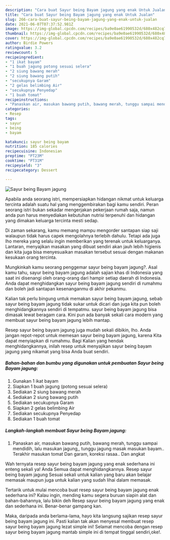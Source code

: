 ```yaml
---
description: "Cara buat Sayur being Bayam jagung yang enak Untuk Jualan"
title: "Cara buat Sayur being Bayam jagung yang enak Untuk Jualan"
slug: 266-cara-buat-sayur-being-bayam-jagung-yang-enak-untuk-jualan
date: 2021-06-07T07:37:52.981Z
image: https://img-global.cpcdn.com/recipes/ba9e0ae61990532d/680x482cq70/sayur-being-bayam-jagung-foto-resep-utama.jpg
thumbnail: https://img-global.cpcdn.com/recipes/ba9e0ae61990532d/680x482cq70/sayur-being-bayam-jagung-foto-resep-utama.jpg
cover: https://img-global.cpcdn.com/recipes/ba9e0ae61990532d/680x482cq70/sayur-being-bayam-jagung-foto-resep-utama.jpg
author: Birdie Powers
ratingvalue: 3.2
reviewcount: 5
recipeingredient:
- "1 ikat bayam"
- "1 buah jagung potong sesuai selera"
- "2 siung bawang merah"
- "2 siung bawang putih"
- "secukupnya Garam"
- "2 gelas belimbing Air"
- "secukupnya Penyedap"
- "1 buah tomat"
recipeinstructions:
- "Panaskan air, masukan bawang putih, bawang merah, tunggu sampai mendidih, lalu masukan jagung,, tunggu jagung masak masukan bayam.. Terakhir masukan tomat Dan garam, koreksi rasaa.. Dan angkat"
categories:
- Resep
tags:
- sayur
- being
- bayam

katakunci: sayur being bayam 
nutrition: 185 calories
recipecuisine: Indonesian
preptime: "PT23M"
cooktime: "PT31M"
recipeyield: "3"
recipecategory: Dessert

---
```



![Sayur being Bayam jagung](https://img-global.cpcdn.com/recipes/ba9e0ae61990532d/680x482cq70/sayur-being-bayam-jagung-foto-resep-utama.jpg)

Apabila anda seorang istri, mempersiapkan hidangan nikmat untuk keluarga tercinta adalah suatu hal yang menggembirakan bagi kamu sendiri. Peran seorang istri bukan sekadar mengerjakan pekerjaan rumah saja, namun anda pun harus menyediakan kebutuhan nutrisi terpenuhi dan hidangan yang dimakan keluarga tercinta mesti sedap.

Di zaman  sekarang, kamu memang mampu mengorder santapan siap saji walaupun tidak harus capek mengolahnya terlebih dahulu. Tetapi ada juga lho mereka yang selalu ingin memberikan yang terenak untuk keluarganya. Lantaran, menyajikan masakan yang dibuat sendiri akan jauh lebih higienis dan kita juga bisa menyesuaikan masakan tersebut sesuai dengan makanan kesukaan orang tercinta. 



Mungkinkah kamu seorang penggemar sayur being bayam jagung?. Asal kamu tahu, sayur being bayam jagung adalah sajian khas di Indonesia yang saat ini disenangi oleh orang-orang dari hampir setiap daerah di Indonesia. Anda dapat menghidangkan sayur being bayam jagung sendiri di rumahmu dan boleh jadi santapan kesenanganmu di akhir pekanmu.

Kalian tak perlu bingung untuk memakan sayur being bayam jagung, sebab sayur being bayam jagung tidak sukar untuk dicari dan juga kita pun boleh menghidangkannya sendiri di tempatmu. sayur being bayam jagung bisa dimasak lewat beragam cara. Kini pun ada banyak sekali cara modern yang membuat sayur being bayam jagung lebih mantap.

Resep sayur being bayam jagung juga mudah sekali dibikin, lho. Anda jangan repot-repot untuk memesan sayur being bayam jagung, karena Kita dapat menyiapkan di rumahmu. Bagi Kalian yang hendak menghidangkannya, inilah resep untuk menyajikan sayur being bayam jagung yang nikamat yang bisa Anda buat sendiri.

<!--inarticleads1-->

##### Bahan-bahan dan bumbu yang digunakan untuk pembuatan Sayur being Bayam jagung:

1. Gunakan 1 ikat bayam
1. Siapkan 1 buah jagung (potong sesuai selera)
1. Sediakan 2 siung bawang merah
1. Sediakan 2 siung bawang putih
1. Sediakan secukupnya Garam
1. Siapkan 2 gelas belimbing Air
1. Sediakan secukupnya Penyedap
1. Sediakan 1 buah tomat




<!--inarticleads2-->

##### Langkah-langkah membuat Sayur being Bayam jagung:

1. Panaskan air, masukan bawang putih, bawang merah, tunggu sampai mendidih, lalu masukan jagung,, tunggu jagung masak masukan bayam.. Terakhir masukan tomat Dan garam, koreksi rasaa.. Dan angkat




Wah ternyata resep sayur being bayam jagung yang enak sederhana ini enteng sekali ya! Anda Semua dapat menghidangkannya. Resep sayur being bayam jagung Sesuai sekali untuk kalian yang baru akan belajar memasak maupun juga untuk kalian yang sudah lihai dalam memasak.

Tertarik untuk mulai mencoba buat resep sayur being bayam jagung enak sederhana ini? Kalau ingin, mending kamu segera buruan siapin alat dan bahan-bahannya, lalu bikin deh Resep sayur being bayam jagung yang enak dan sederhana ini. Benar-benar gampang kan. 

Maka, daripada anda berlama-lama, hayo kita langsung sajikan resep sayur being bayam jagung ini. Pasti kalian tak akan menyesal membuat resep sayur being bayam jagung lezat simple ini! Selamat mencoba dengan resep sayur being bayam jagung mantab simple ini di tempat tinggal sendiri,oke!.

